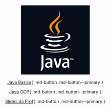 <center>
 
![picture 9](img/9f6b6e90460a47abc5a9ddc1e32af62b761f4550eee90f0590d02b454ebad3e7.png)  

 
</center>

<center>
 
[Java Basics](../java_basics){ .md-button .md-button--primary }

[Java OOP](../java_oop){ .md-button .md-button--primary }
 
</center>

<center>
 
[Slides da Prof](../files/POO_Merge.pdf){ .md-button .md-button--primary }
 
</center>

